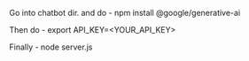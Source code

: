 Go into chatbot dir. and do - npm install @google/generative-ai

Then do - export API_KEY=<YOUR_API_KEY>

Finally - node server.js
